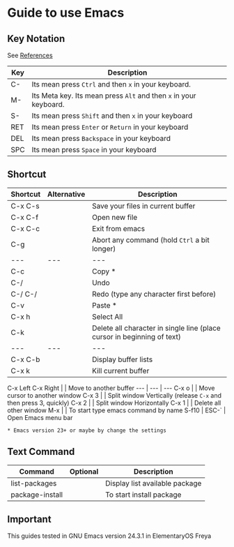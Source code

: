 # Guide to use Emacs

## Key Notation
See [References](http://www.emacswiki.org/emacs/EmacsKeyNotation)

Key | Description
---- | ----
C- | Its mean press `Ctrl` and then `x` in your keyboard.
M- | Its Meta key. Its mean press `Alt` and then `x` in your keyboard.
S- | Its mean press `Shift` and then `x` in your keyboard
RET | Its mean press `Enter` or `Return` in your keyboard
DEL | Its mean press `Backspace` in your keyboard
SPC | Its mean press `Space` in your keyboard

## Shortcut
Shortcut | Alternative | Description
-------- | ----------- | -----------
C-x C-s	|  | Save your files in current buffer
C-x C-f |  | Open new file
C-x C-c |  | Exit from emacs
C-g |  | Abort any command (hold `Ctrl` a bit longer)
--- | --- | ---
C-c |  | Copy *
C-/ |  | Undo
C-/ C-/ |  | Redo (type any character first before)
C-v |  | Paste *
C-x h |  | Select All
C-k |  | Delete all character in single line (place cursor in beginning of text)
--- | --- | ---
C-x C-b |  | Display buffer lists
C-x k |  | Kill current buffer
C-x Left
C-x Right |  | Move to another buffer
--- | --- | ---
C-x o |  | Move cursor to another window
C-x 3 |  | Split window Vertically (release `C-x` and then press 3, quickly)
C-x 2 |  | Split window Horizontally
C-x 1 |  | Delete all other window
M-x |  | To start type emacs command by name
S-f10 | ESC-` | Open Emacs menu bar
```
* Emacs version 23+ or maybe by change the settings
```

## Text Command
Command | Optional | Description
------- | -------- | -----------
list-packages |  | Display list available package
package-install |  | To start install package

## Important
This guides tested in GNU Emacs version 24.3.1 in ElementaryOS Freya